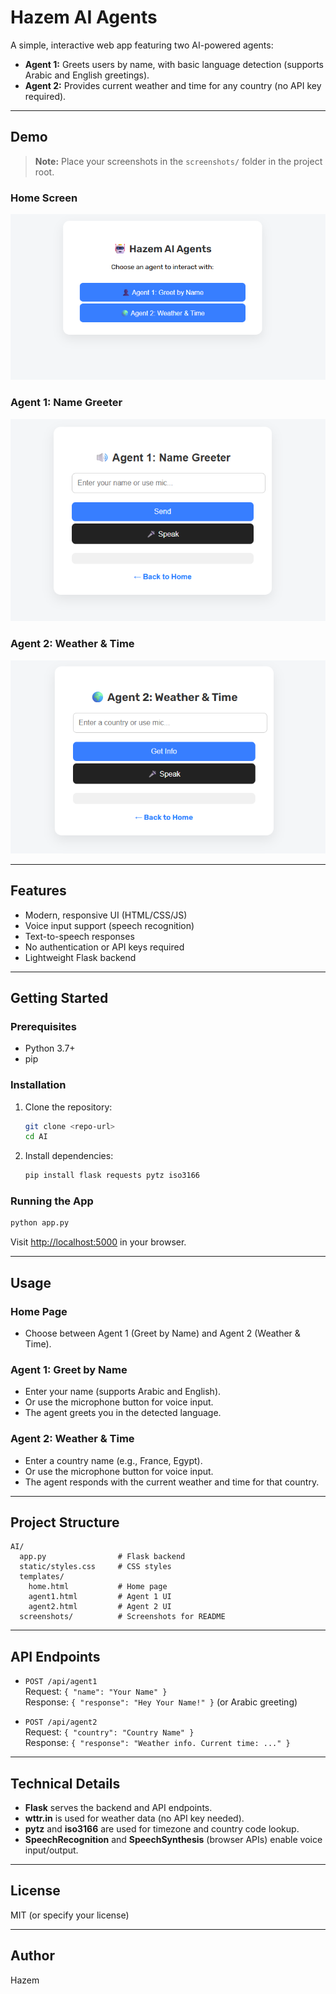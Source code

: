 # Hazem AI Agents

A simple, interactive web app featuring two AI-powered agents:

- **Agent 1:** Greets users by name, with basic language detection (supports Arabic and English greetings).
- **Agent 2:** Provides current weather and time for any country (no API key required).

---

## Demo

> **Note:** Place your screenshots in the `screenshots/` folder in the project root.

### Home Screen
![Home Screen](screenshots/Home.png)

### Agent 1: Name Greeter
![Agent 1](screenshots/Agent1.png)

### Agent 2: Weather & Time
![Agent 2](screenshots/Agent2.png)

---

## Features

- Modern, responsive UI (HTML/CSS/JS)
- Voice input support (speech recognition)
- Text-to-speech responses
- No authentication or API keys required
- Lightweight Flask backend

---

## Getting Started

### Prerequisites
- Python 3.7+
- pip

### Installation
1. Clone the repository:
   ```bash
   git clone <repo-url>
   cd AI
   ```
2. Install dependencies:
   ```bash
   pip install flask requests pytz iso3166
   ```

### Running the App
```bash
python app.py
```
Visit [http://localhost:5000](http://localhost:5000) in your browser.

---

## Usage

### Home Page
- Choose between Agent 1 (Greet by Name) and Agent 2 (Weather & Time).

### Agent 1: Greet by Name
- Enter your name (supports Arabic and English).
- Or use the microphone button for voice input.
- The agent greets you in the detected language.

### Agent 2: Weather & Time
- Enter a country name (e.g., France, Egypt).
- Or use the microphone button for voice input.
- The agent responds with the current weather and time for that country.

---

## Project Structure

```
AI/
  app.py                # Flask backend
  static/styles.css     # CSS styles
  templates/
    home.html           # Home page
    agent1.html         # Agent 1 UI
    agent2.html         # Agent 2 UI
  screenshots/          # Screenshots for README
```

---

## API Endpoints

- `POST /api/agent1`  
  Request: `{ "name": "Your Name" }`  
  Response: `{ "response": "Hey Your Name!" }` (or Arabic greeting)

- `POST /api/agent2`  
  Request: `{ "country": "Country Name" }`  
  Response: `{ "response": "Weather info. Current time: ..." }`

---

## Technical Details

- **Flask** serves the backend and API endpoints.
- **wttr.in** is used for weather data (no API key needed).
- **pytz** and **iso3166** are used for timezone and country code lookup.
- **SpeechRecognition** and **SpeechSynthesis** (browser APIs) enable voice input/output.

---

## License
MIT (or specify your license)

---

## Author
Hazem 